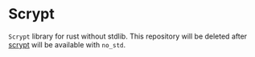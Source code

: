 # Scrypt

`Scrypt` library for rust without stdlib. This repository will be deleted after [scrypt](https://github.com/RustCrypto/password-hashing) will be available with `no_std`.
